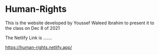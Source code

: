 # Human-Rights

This is the website developed by Youssef Waleed Ibrahim to present it to the class on Dec 8 of 2021

The Netlify Link is .......

https://human-rights.netlify.app/
